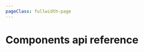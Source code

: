 ```yaml
---
pageClass: fullwidth-page
---
```


# Components api reference

<ClientOnly>
<AllComponents />
</ClientOnly>

